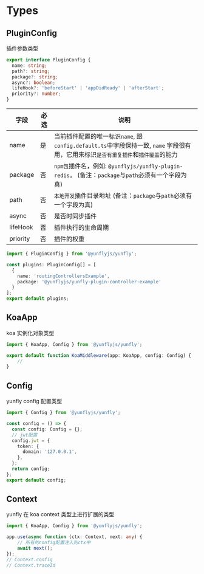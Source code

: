 # Types

## PluginConfig

插件参数类型

```ts
export interface PluginConfig {
  name: string;
  path?: string;
  package?: string;
  async?: boolean;
  lifeHook?: 'beforeStart' | 'appDidReady' | 'afterStart';
  priority?: number;
}
```

| 字段 | 必选 | 说明 |
| ------  |------ |------ |
| name | 是 | 当前插件配置的唯一标识`name`, 跟`config.default.ts`中字段保持一致, `name` 字段很有用，它用来标识`是否有重复插件`和`插件覆盖`的能力 |
| package |  否 | `npm包`插件名，例如: `@yunflyjs/yunfly-plugin-redis`。 (备注：`package`与`path`必须有一个字段为真)|
| path |  否 | `本地开发`插件目录地址 (备注：`package`与`path`必须有一个字段为真)|
| async | 否 | 是否时同步插件 |
| lifeHook | 否 | 插件执行的生命周期 |
| priority |  否 | 插件的权重 |

```ts
import { PluginConfig } from '@yunflyjs/yunfly';

const plugins: PluginConfig[] = [
  {
    name: 'routingControllersExample',
    package: '@yunflyjs/yunfly-plugin-controller-example'
  }
];
export default plugins;
```

## KoaApp

koa 实例化对象类型

```ts filename="config.middleware.ts"
import { KoaApp, Config } from '@yunflyjs/yunfly';

export default function KoaMiddleware(app: KoaApp, config: Config) {
    // 
}
```

## Config

yunfly config 配置类型

```ts title = "config.default.ts"
import { Config } from '@yunflyjs/yunfly';

const config = () => {
  const config: Config = {};
  // jwt配置
  config.jwt = {
    token: {
      domain: '127.0.0.1',
    },
  };
  return config;
};
export default config;
```

## Context

yunfly 在 koa context 类型上进行扩展的类型

```ts filename="config.middleware.ts"
import { KoaApp, Config } from '@yunflyjs/yunfly';

app.use(async function (ctx: Context, next: any) {
    // 所有的config配置注入到ctx中
    await next();
});
// Context.config
// Context.traceId
```
